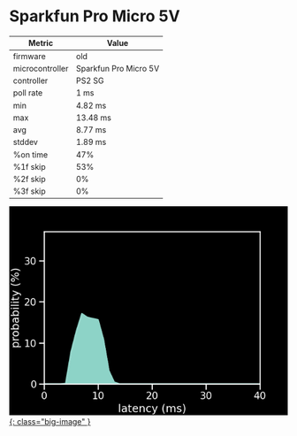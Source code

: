 # Sparkfun Pro Micro 5V

| Metric          | Value        |
| --------------- | ------------ |
| firmware        | old          |
| microcontroller | Sparkfun Pro Micro 5V |
| controller      | PS2 SG       |
| poll rate       | 1 ms         |
| min             | 4.82 ms      |
| max             | 13.48 ms     |
| avg             | 8.77 ms      |
| stddev          | 1.89 ms      |
| %on time        | 47%          |
| %1f skip        | 53%          |
| %2f skip        | 0%           |
| %3f skip        | 0%           |

[![Graph](/assets/images/results/ardwiino_ps2_guitar_micro_5v.png){: class="big-image" }](/assets/images/results/ardwiino_ps2_guitar_micro_5v.png)
